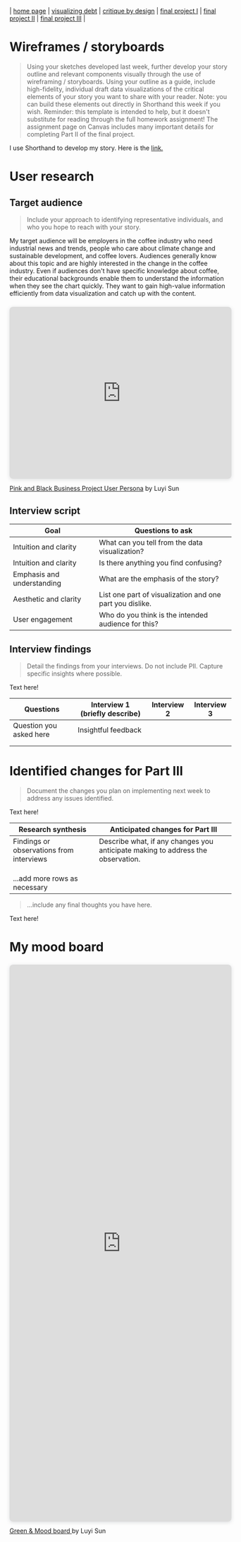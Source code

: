 | [home page](https://cmustudent.github.io/tswd-portfolio-templates/) | [visualizing debt](visualizing-government-debt) | [critique by design](critique-by-design) | [final project I](final-project-part-one) | [final project II](final-project-part-two) | [final project III](final-project-part-three) |

# Wireframes / storyboards
> Using your sketches developed last week, further develop your story outline and relevant components visually through the use of wireframing / storyboards. Using your outline as a guide, include high-fidelity, individual draft data visualizations of the critical elements of your story you want to share with your reader. Note: you can build these elements out directly in Shorthand this week if you wish.  Reminder: this template is intended to help, but it doesn't substitute for reading through the full homework assignment!  The assignment page on Canvas includes many important details for completing Part II of the final project. 

I use Shorthand to develop my story. Here is the [link.]()





# User research 

## Target audience
> Include your approach to identifying representative individuals, and who you hope to reach with your story. 

My target audience will be employers in the coffee industry who need industrial news and trends, people who care about climate change and sustainable development, and coffee lovers. Audiences generally know about this topic and are highly interested in the change in the coffee industry. Even if audiences don't have specific knowledge about coffee, their educational backgrounds enable them to understand the information when they see the chart quickly. They want to gain high-value information efficiently from data visualization and catch up with the content.

<div style="position: relative; width: 100%; height: 0; padding-top: 77.2727%;
 padding-bottom: 0; box-shadow: 0 2px 8px 0 rgba(63,69,81,0.16); margin-top: 1.6em; margin-bottom: 0.9em; overflow: hidden;
 border-radius: 8px; will-change: transform;">
  <iframe loading="lazy" style="position: absolute; width: 100%; height: 100%; top: 0; left: 0; border: none; padding: 0;margin: 0;"
    src="https:&#x2F;&#x2F;www.canva.com&#x2F;design&#x2F;DAFwLF6Jm1s&#x2F;view?embed" allowfullscreen="allowfullscreen" allow="fullscreen">
  </iframe>
</div>
<a href="https:&#x2F;&#x2F;www.canva.com&#x2F;design&#x2F;DAFwLF6Jm1s&#x2F;view?utm_content=DAFwLF6Jm1s&amp;utm_campaign=designshare&amp;utm_medium=embeds&amp;utm_source=link" target="_blank" rel="noopener">Pink and Black Business Project  User Persona</a> by Luyi Sun

## Interview script

| Goal                       | Questions to ask                                         |
|----------------------------|----------------------------------------------------------|
| Intuition and clarity      | What can you tell from the data visualization?           |
| Intuition and clarity      | Is there anything you find confusing?                    |
| Emphasis and understanding | What are the emphasis of the story?                      |
| Aesthetic and clarity      | List one part of visualization and one part you dislike. |
| User engagement            | Who do you think is the intended audience for this?      |




## Interview findings
> Detail the findings from your interviews.  Do not include PII.  Capture specific insights where possible.

Text here!

| Questions               | Interview 1 (briefly describe) | Interview 2 | Interview 3 |
|-------------------------|--------------------------------|-------------|-------------|
| Question you asked here | Insightful feedback            |             |             |
|                         |                                |             |             |
|                         |                                |             |             |



# Identified changes for Part III
> Document the changes you plan on implementing next week to address any issues identified.  

Text here!

| Research synthesis                       | Anticipated changes for Part III                                                |
|------------------------------------------|---------------------------------------------------------------------------------|
| Findings or observations from interviews | Describe what, if any changes you anticipate making to address the observation. |
|                                          |                                                                                 |
|                                          |                                                                                 |
|                                          |                                                                                 |
| ...add more rows as necessary            |                                                                                 |



> ...include any final thoughts you have here. 

Text here!




# My mood board
<div style="position: relative; width: 100%; height: 0; padding-top: 250.0000%;
 padding-bottom: 0; box-shadow: 0 2px 8px 0 rgba(63,69,81,0.16); margin-top: 1.6em; margin-bottom: 0.9em; overflow: hidden;
 border-radius: 8px; will-change: transform;">
  <iframe loading="lazy" style="position: absolute; width: 100%; height: 100%; top: 0; left: 0; border: none; padding: 0;margin: 0;"
    src="https:&#x2F;&#x2F;www.canva.com&#x2F;design&#x2F;DAFwD0shq80&#x2F;view?embed" allowfullscreen="allowfullscreen" allow="fullscreen">
  </iframe>
</div>
<a href="https:&#x2F;&#x2F;www.canva.com&#x2F;design&#x2F;DAFwD0shq80&#x2F;view?utm_content=DAFwD0shq80&amp;utm_campaign=designshare&amp;utm_medium=embeds&amp;utm_source=link" target="_blank" rel="noopener">Green &amp; Mood board </a> by Luyi Sun
